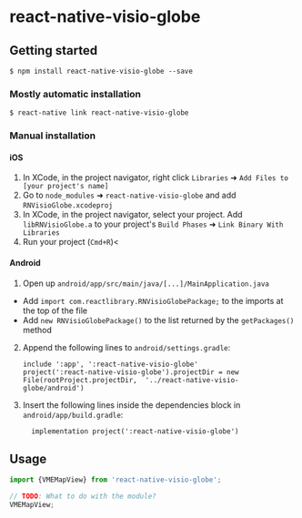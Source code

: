 
# react-native-visio-globe

## Getting started

`$ npm install react-native-visio-globe --save`

### Mostly automatic installation

`$ react-native link react-native-visio-globe`

### Manual installation


#### iOS

1. In XCode, in the project navigator, right click `Libraries` ➜ `Add Files to [your project's name]`
2. Go to `node_modules` ➜ `react-native-visio-globe` and add `RNVisioGlobe.xcodeproj`
3. In XCode, in the project navigator, select your project. Add `libRNVisioGlobe.a` to your project's `Build Phases` ➜ `Link Binary With Libraries`
4. Run your project (`Cmd+R`)<

#### Android

1. Open up `android/app/src/main/java/[...]/MainApplication.java`
  - Add `import com.reactlibrary.RNVisioGlobePackage;` to the imports at the top of the file
  - Add `new RNVisioGlobePackage()` to the list returned by the `getPackages()` method
2. Append the following lines to `android/settings.gradle`:
  	```
	include ':app', ':react-native-visio-globe'
	project(':react-native-visio-globe').projectDir = new File(rootProject.projectDir, 	'../react-native-visio-globe/android')
  	```
3. Insert the following lines inside the dependencies block in `android/app/build.gradle`:
  	```
      implementation project(':react-native-visio-globe')
  	```

## Usage
```javascript
import {VMEMapView} from 'react-native-visio-globe';

// TODO: What to do with the module?
VMEMapView;
```
  